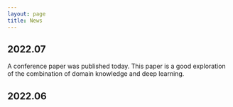 ```yaml
---
layout: page
title: News
---
```


## 2022.07

A conference paper was published today. This paper is a good exploration of the combination of domain knowledge and deep learning.

## 2022.06
